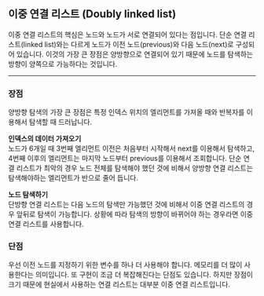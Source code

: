 ## 이중 연결 리스트 (Doubly linked list)
이중 연결 리스트의 핵심은 노드와 노드가 서로 연결되어 있다는 점입니다. 단순 연결 리스트(linked list)와는 다르게 노드가 이전 노드(previous)와 다음 노드(next)로 구성되어 있습니다. 이것의 가장 큰 장점은 양방향으로 연결되어 있기 때문에 노드를 탐색하는 방향이 양쪽으로 가능하다는 것입니다.

---
### 장점
양방향 탐색의 가장 큰 장점은 특정 인덱스 위치의 엘리먼트를 가져올 때와 반복자를 이용해서 탐색할 때 드러납니다.

**인덱스의 데이터 가져오기**   
노드가 6개일 때 3번째 엘리먼트 이전은 처음부터 시작해서 next를 이용해서 탐색하고, 4번째 이후의 엘리먼트는 마지막 노드부터 previous를 이용해서 조회합니다. 단순 연결 리스트가 최악의 경우 노드 전체를 탐색해야 했던 것에 비해서 양방향 연결 리스트는 탐색해야하는 엘리먼트가 반으로 줄어 듭니다.

**노드 탐색하기**   
단방향 연결 리스트는 다음 노드의 탐색만 가능했던 것에 비해서 이중 연결 리스트의 경우 앞뒤로 탐색이 가능합니다. 상황에 따라 탐색의 방향이 바뀌어야 하는 경우라면 이중 연결 리스트를 사용합니다.

### 단점
우선 이전 노드를 지정하기 위한 변수를 하나 더 사용해야 합니다. 메모리를 더 많이 사용한다는 의미입니다. 또 구현이 조금 더 복잡해진다는 단점도 있습니다. 하지만 장점이 크기 때문에 현실에서 사용하는 연결 리스트는 대부분 이중 연결 리스트입니다.
